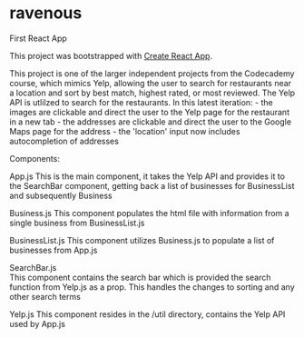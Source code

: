 # ravenous
 First React App

 This project was bootstrapped with [Create React App](https://github.com/facebook/create-react-app).


 This project is one of the larger independent projects from the Codecademy course, which mimics Yelp, allowing the user to search for restaurants near a location and sort by best match, highest rated, or most reviewed. The Yelp API is utlilzed to search for the restaurants. In this latest iteration:
    - the images are clickable and direct the user to the Yelp page for the restaurant in a new tab
    - the addresses are clickable and direct the user to the Google Maps page for the address
    - the 'location' input now includes autocompletion of addresses

Components:

App.js
    This is the main component, it takes the Yelp API and provides it to the SearchBar component, getting back a list of businesses for BusinessList and subsequently Business

Business.js
    This component populates the html file with information from a single business from BusinessList.js

BusinessList.js
    This component utilizes Business.js to populate a list of businesses from App.js

SearchBar.js   
    This component contains the search bar which is provided the search function from Yelp.js as a prop. This handles the changes to sorting and any other search terms

Yelp.js
    This component resides in the /util directory, contains the Yelp API used by App.js


